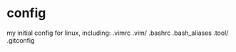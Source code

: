 # config
my initial config for linux, including:
.vimrc
.vim/
.bashrc
.bash_aliases
.tool/
.gitconfig

